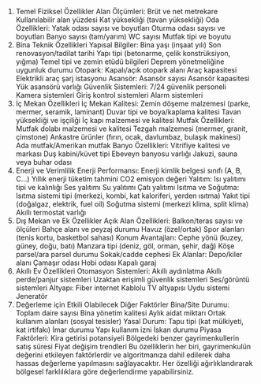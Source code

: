 1. Temel Fiziksel Özellikler
Alan Ölçümleri:
Brüt ve net metrekare
Kullanılabilir alan yüzdesi
Kat yüksekliği (tavan yüksekliği)
Oda Özellikleri:
Yatak odası sayısı ve boyutları
Oturma odası sayısı ve boyutları
Banyo sayısı (tam/yarım)
WC sayısı
Mutfak tipi ve boyutu
2. Bina Teknik Özellikleri
Yapısal Bilgiler:
Bina yaşı (inşaat yılı)
Son renovasyon/tadilat tarihi
Yapı tipi (betonarme, çelik konstrüksiyon, yığma)
Temel tipi ve zemin etüdü bilgileri
Deprem yönetmeliğine uygunluk durumu
Otopark:
Kapalı/açık otopark alanı
Araç kapasitesi
Elektrikli araç şarj istasyonu
Asansör:
Asansör sayısı
Asansör kapasitesi
Yük asansörü varlığı
Güvenlik Sistemleri:
7/24 güvenlik personeli
Kamera sistemleri
Giriş kontrol sistemleri
Alarm sistemleri
3. İç Mekan Özellikleri
İç Mekan Kalitesi:
Zemin döşeme malzemesi (parke, mermer, seramik, laminant)
Duvar tipi ve boya/kaplama kalitesi
Tavan yüksekliği ve işçiliği
İç kapı malzemesi ve kalitesi
Mutfak Özellikleri:
Mutfak dolabı malzemesi ve kalitesi
Tezgah malzemesi (mermer, granit, çimstone)
Ankastre ürünler (fırın, ocak, davlumbaz, bulaşık makinesi)
Ada mutfak/Amerikan mutfak
Banyo Özellikleri:
Vitrifiye kalitesi ve markası
Duş kabini/küvet tipi
Ebeveyn banyosu varlığı
Jakuzi, sauna veya buhar odası
4. Enerji ve Verimlilik
Enerji Performansı:
Enerji kimlik belgesi sınıfı (A, B, C...)
Yıllık enerji tüketim tahmini
CO2 emisyon değeri
Yalıtım:
Isı yalıtımı tipi ve kalınlığı
Ses yalıtımı
Su yalıtımı
Çatı yalıtımı
Isıtma ve Soğutma:
Isıtma sistemi tipi (merkezi, kombi, kat kaloriferi, yerden ısıtma)
Yakıt tipi (doğalgaz, elektrik, fuel oil)
Soğutma sistemi (merkezi klima, split klima)
Akıllı termostat varlığı
5. Dış Mekan ve Ek Özellikler
Açık Alan Özellikleri:
Balkon/teras sayısı ve ölçüleri
Bahçe alanı ve peyzaj durumu
Havuz (özel/ortak)
Spor alanları (tenis kortu, basketbol sahası)
Konum Avantajları:
Cephe yönü (kuzey, güney, doğu, batı)
Manzara tipi (deniz, göl, orman, şehir, dağ)
Köşe parsel/ara parsel durumu
Sokak/cadde cephesi
Ek Alanlar:
Depo/kiler alanı
Çamaşır odası
Hobi odası
Kapalı garaj
6. Akıllı Ev Özellikleri
Otomasyon Sistemleri:
Akıllı aydınlatma
Akıllı perde/panjur sistemleri
Uzaktan erişimli güvenlik sistemleri
Ses/görüntü sistemleri
Altyapı:
Fiber internet
Kablolu TV altyapısı
Uydu sistemi
Jeneratör
7. Değerleme için Etkili Olabilecek Diğer Faktörler
Bina/Site Durumu:
Toplam daire sayısı
Bina yönetim kalitesi
Aylık aidat miktarı
Ortak kullanım alanları (sosyal tesisler)
Yasal Durum:
Tapu tipi (kat mülkiyeti, kat irtifakı)
İmar durumu
Yapı kullanım izni
İskan durumu
Piyasa Faktörleri:
Kira getirisi potansiyeli
Bölgedeki benzer gayrimenkullerin satış süresi
Fiyat değişim trendleri
Bu özelliklerin her biri, gayrimenkulün değerini etkileyen faktörlerdir ve algoritmanıza dahil edilerek daha hassas değerleme yapılmasını sağlayacaktır. Her özelliği ağırlıklandırarak bölgesel farklılıklara göre değerlendirme yapabilirsiniz.